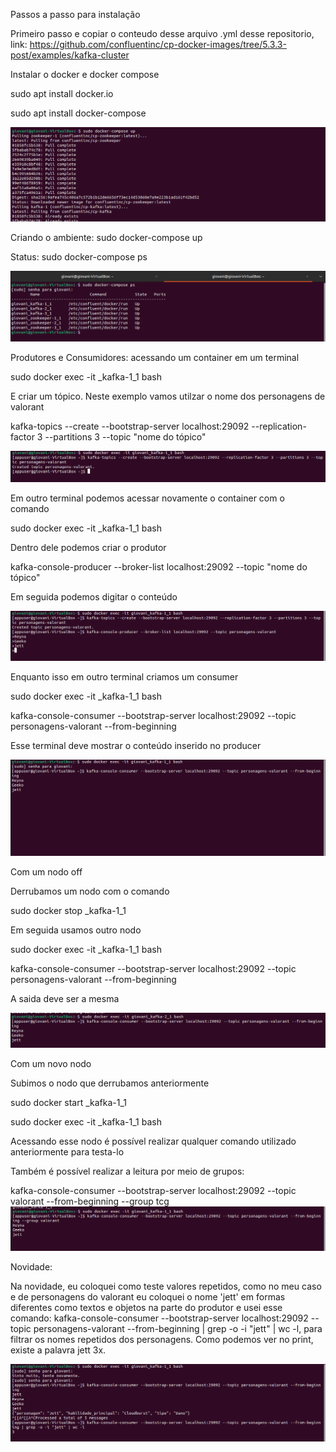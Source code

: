 Passos a passo para instalação

Primeiro passo e copiar o conteudo desse arquivo .yml desse repositorio, link: https://github.com/confluentinc/cp-docker-images/tree/5.3.3-post/examples/kafka-cluster 

Instalar o docker e docker compose

sudo apt install docker.io

sudo apt install docker-compose

<img src="imagens/dockerdownload.png">

Criando o ambiente:
sudo docker-compose up

Status:
sudo docker-compose ps

<img src="imagens/dockerup.png">

Produtores e Consumidores:
acessando um container em um terminal

sudo docker exec -it <nome do user>_kafka-1_1 bash

E criar um tópico. Neste exemplo vamos utilzar o nome dos personagens de valorant

kafka-topics --create --bootstrap-server localhost:29092 --replication-factor 3 --partitions 3 --topic "nome do tópico"

<img src="imagens/criando-topico.png">

Em outro terminal podemos acessar novamente o container com o comando

sudo docker exec -it <nome do user>_kafka-1_1 bash

Dentro dele podemos criar o produtor

kafka-console-producer --broker-list localhost:29092 --topic "nome do tópico"

Em seguida podemos digitar o conteúdo

<img src="imagens/personagens.png">

Enquanto isso em outro terminal criamos um consumer

sudo docker exec -it <nome do user>_kafka-1_1 bash

kafka-console-consumer --bootstrap-server localhost:29092 --topic personagens-valorant --from-beginning

Esse terminal deve mostrar o conteúdo inserido no producer

<img src="imagens/consumidor.png">

Com um nodo off

Derrubamos um nodo com o comando

sudo docker stop <nome do user>_kafka-1_1

Em seguida usamos outro nodo

sudo docker exec -it <nome do user>_kafka-1_1 bash

kafka-console-consumer --bootstrap-server localhost:29092 --topic personagens-valorant --from-beginning

A saida deve ser a mesma

<img src="imagens/consumidor2.png">

Com um novo nodo

Subimos o nodo que derrubamos anteriormente

sudo docker start <nome do user>_kafka-1_1

sudo docker exec -it <nome do user>_kafka-1_1 bash

Acessando esse nodo é possível realizar qualquer comando utilizado anteriormente para testa-lo

Também é possível realizar a leitura por meio de grupos:

kafka-console-consumer --bootstrap-server localhost:29092 --topic valorant --from-beginning --group tcg
<img src="imagens/grupo.png">

Novidade:

Na novidade, eu coloquei como teste valores repetidos, como no meu caso e de personagens do valorant eu coloquei o nome 'jett' em formas diferentes como textos e objetos na parte do produtor e usei esse comando: kafka-console-consumer --bootstrap-server localhost:29092 --topic personagens-valorant --from-beginning | grep -o -i "jett" | wc -l, para filtrar os nomes repetidos dos personagens. 
Como podemos ver no print, existe a palavra jett 3x.

<img src="imagens/resposta3.png">